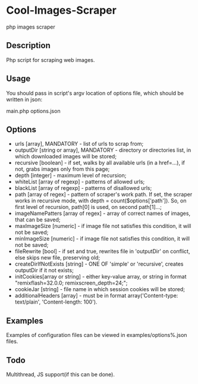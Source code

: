 # Cool-Images-Scraper
php images scraper

## Description
Php script for scraping web images.

## Usage
You should pass in script's argv location of options file, which should be written in json:

main.php options.json

## Options
- urls [array], MANDATORY - list of urls to scrap from;
- outputDir [string or array], MANDATORY - directory or directories list, in which downloaded images will be stored;
- recursive [boolean] - if set, walks by all available urls (in a href=...), if not, grabs images only from this page;
- depth [integer] - maximum level of recursion;
- whiteList [array of regexp] - patterns of allowed urls;
- blackList [array of regexp] - patterns of disallowed urls;
- path [array of regex] - pattern of scraper's work path. If set, the scraper works in recursive mode, with depth = count($options['path']). 
  So, on first level of recursion, path[0] is used, on second path[1]...;
- imageNamePatters [array of regex] - array of correct names of images, that can be saved;
- maxImageSize [numeric] - if image file not satisfies this condition, it will not be saved;
- minImageSize [numeric] - if image file not satisfies this condition, it will not be saved;
- fileRewrite [bool] - if set and true, rewrites file in 'outputDir' on conflict, else skips new file, preserving old;
- createDirIfNotExists [string] - ONE OF 'simple' or 'recursive', creates outputDir if it not exists;
- initCookies[array or string] - either key-value array, or string in format "remixflash=32.0.0; remixscreen_depth=24;";
- cookieJar [string] - file name in which session cookies will be stored;
- additionalHeaders [array] - must be in format array('Content-type: text/plain', 'Content-length: 100').

## Examples
Examples of configuration files can be viewed in examples/options%.json files.

## Todo
Multithread, JS support(if this can be done).
